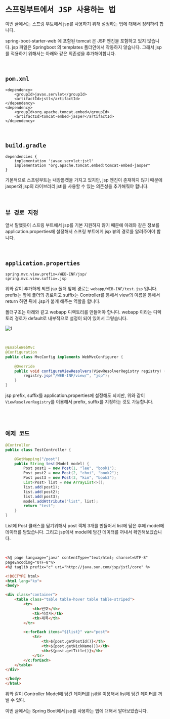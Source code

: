 # `스프링부트에서 JSP 사용하는 법`

이번 글에서는 스프링 부트에서 jsp를 사용하기 위해 설정하는 법에 대해서 정리하려 합니다.

spring-boot-starter-web 에 포함된 tomcat 은 JSP 엔진을 포함하고 있지 않습니다. jsp 파일은 Springboot 의 templates 폴더안에서 작동하지 않습니다. 그래서 jsp를 적용하기 위해서는 아래와 같은 의존성을 추가해야합니다.

<br>

## `pom.xml`
```
<dependency>
    <groupId>javax.servlet</groupId>
    <artifactId>jstl</artifactId>
</dependency>
<dependency>
    <groupId>org.apache.tomcat.embed</groupId>
    <artifactId>tomcat-embed-jasper</artifactId>
</dependency>
```

<br>

## `build.gradle`

```
dependencies {
    implementation 'javax.servlet:jstl'
    implementation "org.apache.tomcat.embed:tomcat-embed-jasper"
}
```

기본적으로 스프링부트는 내장톰캣을 가지고 있지만, jsp 엔진이 존재하지 않기 때문에 jasper와 jsp의 라이브러리 jstl을 사용할 수 있는 의존성을 추가해줘야 합니다.

<br>

## `뷰 경로 지정`

앞서 말했듯이 스프링 부트에서 jsp를 기본 지원하지 않기 때문에 아래와 같은 정보를 application.properties에 설정해서 스프링 부트에게 jsp 뷰의 경로를 알려주어야 합니다.

<br>

## `application.properties`

```
spring.mvc.view.prefix=/WEB-INF/jsp/
spring.mvc.view.suffix=.jsp
```

위와 같이 추가하게 되면 jsp 폴더 앞에 경로는 `webapp/WEB-INF/test.jsp` 입니다. prefix는 앞에 폴더의 경로이고 suffix는 Controller를 통해서 view의 이름을 통해서 return 하면 뒤에 .jsp가 붙게 해주는 역할을 합니다.

폴더구조는 아래와 같고 webapp 디렉토리를 만들어야 합니다. webapp 이라는 디렉토리 경로가 default로 내부적으로 설정이 되어 있어서 그렇습니다.

![1](https://img1.daumcdn.net/thumb/R1280x0/?scode=mtistory2&fname=https%3A%2F%2Fblog.kakaocdn.net%2Fdn%2FcMKfKt%2FbtrjNbO6rHl%2F0qbIl3xqkQ7TWNYiHoOWw0%2Fimg.png)

<br> 

```java
@EnableWebMvc
@Configuration
public class MvcConfig implements WebMvcConfigurer {
    
    @Override
    public void configureViewResolvers(ViewResolverRegistry registry) {
        registry.jsp("/WEB-INF/view/", "jsp");
    }
}
```

jsp prefix, suffix를 application.properties에 설정해도 되지만, 위와 같이 `ViewResolverRegistry`를 이용해서 prefix, suffix를 지정하는 것도 가능합니다.  

<br> <br>

## `예제 코드`

```java
@Controller
public class TestController {

    @GetMapping("/post")
    public String test(Model model) {
        Post post1 = new Post(1, "lee", "book1");
        Post post2 = new Post(2, "choi", "book2");
        Post post3 = new Post(3, "kim", "book3");
        List<Post> list = new ArrayList<>();
        list.add(post1);
        list.add(post2);
        list.add(post3);
        model.addAttribute("list", list);
        return "test";
    }
}
```


List에 Post 클래스를 담기위해서 post 객체 3개를 만들어서 list에 담은 후에 model에 데이터를 담았습니다. 그리고 jsp에서 model에 담긴 데이터를 꺼내서 확인해보겠습니다.

<br>

```html
<%@ page language="java" contentType="text/html; charset=UTF-8"
pageEncoding="UTF-8"%>
<%@ taglib prefix="c" uri="http://java.sun.com/jsp/jstl/core" %>

<!DOCTYPE html>
<html lang="ko">
<body>

<div class="container">
    <table class="table table-hover table table-striped">
        <tr>
            <th>번호</th>
            <th>작성자</th>
            <th>제목</th>
        </tr>

        <c:forEach items="${list}" var="post">
            <tr>
                <th>${post.getPostId()}</th>
                <th>${post.getNickName()}</th>
                <th>${post.getTitle()}</th>
            </tr>
        </c:forEach>
    </table>
</div>

</body>
</html>
```

위와 같이 Controller Model에 담긴 데이터를 jstl을 이용해서 list에 담긴 데이터를 꺼낼 수 있다.

이번 글에서는 Spring Boot에서 jsp를 사용하는 법에 대해서 알아보았습니다.
